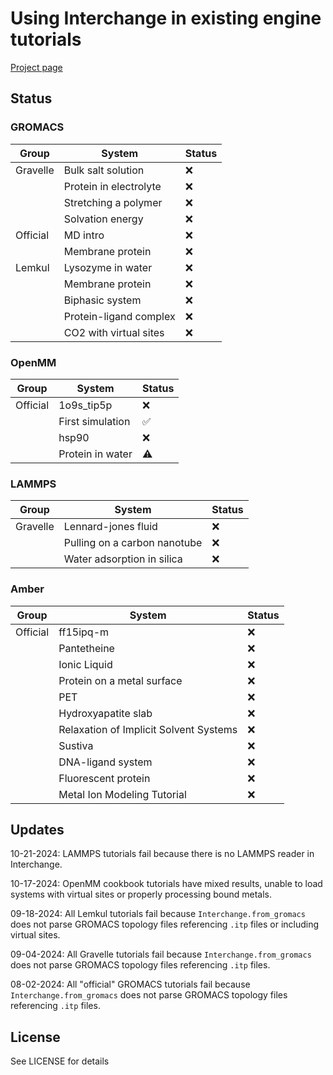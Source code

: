 # Using Interchange in existing engine tutorials

[Project page](https://openforcefield.atlassian.net/wiki/spaces/IN/pages/2758344711/Project+Plan+Common+workflow+conversion+via+Interchange)

## Status

### GROMACS

| Group | System | Status |
|--|--|--|
| Gravelle | Bulk salt solution | :x: |
| | Protein in electrolyte | :x: |
| | Stretching a polymer | :x: |
| | Solvation energy | :x: |
| Official | MD intro | :x: |
| | Membrane protein | :x: |
| Lemkul | Lysozyme in water | :x: |
| | Membrane protein | :x: |
| | Biphasic system | :x: |
| | Protein-ligand complex | :x: |
| | CO2 with virtual sites | :x: |

### OpenMM

| Group | System | Status |
|--|--|--|
| Official | 1o9s_tip5p | :x: |
| | First simulation | :white_check_mark: |
| | hsp90 | :x: |
| | Protein in water | :warning: |

### LAMMPS

| Group | System | Status |
|--|--|--|
| Gravelle | Lennard-jones fluid | :x: |
| | Pulling on a carbon nanotube | :x: |
| | Water adsorption in silica | :x: |

### Amber

| Group | System | Status |
|--|--|--|
| Official | ff15ipq-m | :x: |
| | Pantetheine | :x: |
| | Ionic Liquid | :x: |
| | Protein on a metal surface | :x: |
| | PET | :x: |
| | Hydroxyapatite slab | :x: |
| | Relaxation of Implicit Solvent Systems | :x: |
| | Sustiva | :x: |
| | DNA-ligand system | :x: |
| | Fluorescent protein | :x: |
| | Metal Ion Modeling Tutorial | :x: |

## Updates

10-21-2024: LAMMPS tutorials fail because there is no LAMMPS reader in Interchange.

10-17-2024: OpenMM cookbook tutorials have mixed results, unable to load systems with virtual sites or properly processing bound metals.

09-18-2024: All Lemkul tutorials fail because `Interchange.from_gromacs` does not parse GROMACS topology files referencing `.itp` files or including virtual sites.

09-04-2024: All Gravelle tutorials fail because `Interchange.from_gromacs` does not parse GROMACS topology files referencing `.itp` files.

08-02-2024: All "official" GROMACS tutorials fail because `Interchange.from_gromacs` does not parse GROMACS topology files referencing `.itp` files.

## License

See LICENSE for details
